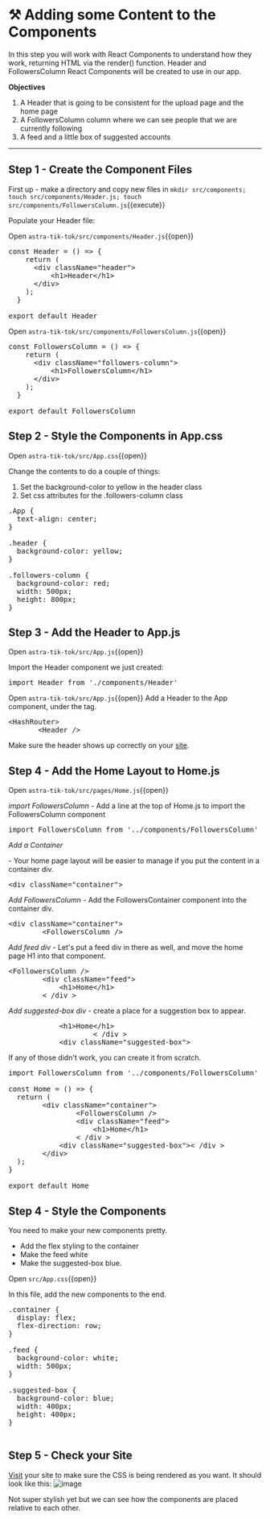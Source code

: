 # ⚒️ Adding some Content to the Components

In this step you will work with React Components to understand how they work, returning HTML via the render() function.  Header and FollowersColumn React Components will be created to use in our app.

**Objectives**
1. A Header that is going to be consistent for the upload page and the home page
2. A FollowersColumn column where we can see people that we are currently following
3. A feed and a little box of suggested accounts

---

## Step 1 - Create the Component Files

First up - make a directory and copy new files in
`mkdir src/components; touch src/components/Header.js; touch src/components/FollowersColumn.js`{{execute}}

Populate your Header file:

Open `astra-tik-tok/src/components/Header.js`{{open}}

<pre class="file" data-filename="root/astra-tik-tok/components/Header.js" data-target="replace">
const Header = () => {
    return (
      &lt;div className="header"&gt;
          &lt;h1>Header&lt;/h1&gt;
      &lt;/div&gt;
    );
  }
  
export default Header
</pre>

Open `astra-tik-tok/src/components/FollowersColumn.js`{{open}}

<pre class="file" data-filename="root/astra-tik-tok/components/FollowersColumn.js" data-target="replace">
const FollowersColumn = () => {
    return (
      &lt;div className="followers-column"&gt;
          &lt;h1>FollowersColumn&lt;/h1&gt;
      &lt;/div&gt;
    );
  }
  
export default FollowersColumn
</pre>

## Step 2 - Style the Components in App.css

Open `astra-tik-tok/src/App.css`{{open}}

Change the contents to do a couple of things:
1. Set the background-color to yellow in the header class
2. Set css attributes for the .followers-column class

<pre class="file" data-filename="root/astra-tik-tok/src/App.css" data-target="replace">
.App {
  text-align: center;
}

.header {
  background-color: yellow;
}

.followers-column {
  background-color: red;
  width: 500px;
  height: 800px;
}
</pre>

## Step 3 - Add the Header to App.js

Open `astra-tik-tok/src/App.js`{{open}}

Import the Header component we just created:
<pre class="file" data-filename="astra-tik-toc/src/App.js" data-target="prepend">
import Header from './components/Header'</pre>

Open `astra-tik-tok/src/App.js`{{open}}
Add a Header to the App component, under the <HashRouter> tag.
<pre class="file" data-filename="astra-tik-toc/src/App.js" data-target="insert"  data-marker="<HashRouter>">
&lt;HashRouter&gt;
       &lt;Header /&gt;
</pre>

Make sure the header shows up correctly on your <a href="https://[[HOST_SUBDOMAIN]]-3000-[[KATACODA_HOST]].environments.katacoda.com/">site</a>.

## Step 4 - Add the Home Layout to Home.js

Open `astra-tik-tok/src/pages/Home.js`{{open}}

*import FollowersColumn* - Add a line at the top of Home.js to import the FollowersColumn component
<pre class="file" data-filename="astra-tik-toc/src/pages/Home.js" data-target="prepend">
import FollowersColumn from '../components/FollowersColumn'</pre>

*Add a Container <div>* - Your home page layout will be easier to manage if you put the content in a container div.
<pre class="file" data-filename="astra-tik-toc/src/pages/Home.js" data-target="insert" data-marker='<div className="Home">'>
&lt;div className="container"&gt;</pre>

*Add FollowersColumn* - Add the FollowersContainer component into the container div.
<pre class="file" data-filename="astra-tik-toc/src/pages/Home.js" data-target="insert" data-marker='<div className="container">'>
&lt;div className="container"&gt;
        &lt;FollowersColumn /&gt;</pre>

*Add feed div* - Let's put a feed div in there as well, and move the home page H1 into that component.
<pre class="file" data-filename="astra-tik-toc/src/pages/Home.js" data-target="insert" data-marker='<FollowersColumn />'>
&lt;FollowersColumn /&gt;
        &lt;div className="feed"&gt; 
            &lt;h1&gt;Home&lt;/h1&gt;
        &lt; /div &gt;
</pre>

*Add suggested-box div* - create a place for a suggestion box to appear.
<pre class="file" data-filename="astra-tik-toc/src/pages/Home.js" data-target="insert" data-marker='<h1>Home</h1>'>
            &lt;h1&gt;Home&lt;/h1&gt;
                    &lt; /div &gt;
            &lt;div className="suggested-box"&gt;</pre>

If any of those didn't work, you can create it from scratch.
<pre class="file" data-filename="astra-tik-toc/src/pages/Home.js" data-target="replace">
import FollowersColumn from '../components/FollowersColumn'

const Home = () => {
  return (
        &lt;div className="container"&gt;
                &lt;FollowersColumn /&gt;
                &lt;div className="feed"&gt; 
                    &lt;h1&gt;Home&lt;/h1&gt;
                &lt; /div &gt;
            &lt;div className="suggested-box"&gt;&lt; /div &gt;
        &lt;/div&gt;
  );
}

export default Home
</pre>

## Step 4 - Style the Components
You need to make your new components pretty.
* Add the flex styling to the container
* Make the feed white
* Make the suggested-box blue. 

Open `src/App.css`{{open}}

In this file, add the new components to the end.

<pre class="file" data-filename="astra-tik-toc/src/App.css" data-target="append">
.container {
  display: flex;
  flex-direction: row;
}

.feed {
  background-color: white;
  width: 500px;
}

.suggested-box {
  background-color: blue;
  width: 400px;
  height: 400px;
}

</pre>

## Step 5 - Check your Site

<a href="https://[[HOST_SUBDOMAIN]]-3000-[[KATACODA_HOST]].environments.katacoda.com/">Visit</a> your site to make sure the CSS is being rendered as you want.  It should look like this:
![image](https://user-images.githubusercontent.com/77410784/114914386-11f91c80-9dd7-11eb-8e8c-17f055f3fc49.png)

Not super stylish yet but we can see how the components are placed relative to each other.